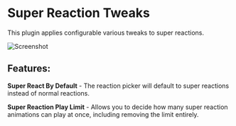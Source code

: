 # Super Reaction Tweaks

This plugin applies configurable various tweaks to super reactions.

![Screenshot](https://user-images.githubusercontent.com/22851444/281598795-58f07116-9f95-4f64-940b-23a5499f2302.png)

## Features:

**Super React By Default** -  The reaction picker will default to super reactions instead of normal reactions.

**Super Reaction Play Limit** - Allows you to decide how many super reaction animations can play at once, including removing the limit entirely.

